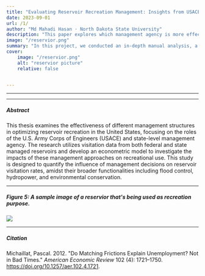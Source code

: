 ```yaml
---
title: "Evaluating Reservoir Recreation Management: Insights from USACE and StateLevel Data (Master’s Thesis) ."
date: 2023-09-01
url: /1/
author: "Md Mahadi Hasan · North Dakota State University"
description: "This paper explores which management agency is more effective in managing reservior for recreation purpose"
image: "/reservior.png"
summary: "In this project, we conducted an in-depth manual analysis, a large-scale linguistic analysis, and a user study to empirically study the characteristics of ChatGPT's answers to programming questions."
cover:
    image: "/reservior.png"
    alt: "reservior picture"
    relative: false


---
```


---



---

##### Abstract

This thesis examines the effectiveness of different management structures in
optimizing reservoir recreation in the United States, focusing on the roles of the U.S. Army
Corps of Engineers (USACE) and state-level management agency. The research utilizes
visitation data from both federal and state managed reservoirs and develop an econometric
model to investigate the impacts of these management approaches on recreational use.
This study is designed to quantify the influence of management decisions on reservoir
visitation rates, amidst their broader functionalities including flood control, hydropower,
and environmental conservation.

---

##### Figure 5: A sample image of a reservior that's being used as recreation purpose. 

![](/1f.png)

---

##### Citation

Michaillat, Pascal. 2012. "Do Matching Frictions Explain Unemployment? Not in Bad Times." *American Economic Review* 102 (4): 1721–1750. https://doi.org/10.1257/aer.102.4.1721.

